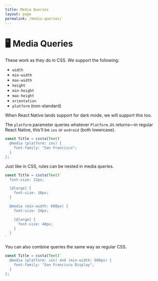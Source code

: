```yaml
---
title: Media Queries
layout: page
permalink: /media-queries/
---
```


# 🖥 Media Queries

These work as they do in CSS. We support the following:

- `width`
- `min-width`
- `max-width`
- `height`
- `min-height`
- `max-height`
- `orientation`
- `platform` (non-standard)

When React Native lands support for dark mode, we will support this too.

The `platform` parameter queries whatever `Platform.OS` returns—in regular React Native, this’ll be `ios` or `android` (both lowercase).

```jsx
const Title = cssta(Text)`
  @media (platform: ios) {
    font-family: "San Francisco";
  }
};
```

Just like in CSS, rules can be nested in media queries.

```jsx
const Title = cssta(Text)`
  font-size: 12px;

  [@large] {
    font-size: 18px;
  }

  @media (min-width: 600px) {
    font-size: 24px;

    [@large] {
      font-size: 48px;
    }
  }
`
```

You can also combine queries the same way as regular CSS.

```jsx
const Title = cssta(Text)`
  @media (platform: ios) and (min-width: 600px) {
    font-family: "San Francisco Display";
  }
};
```
